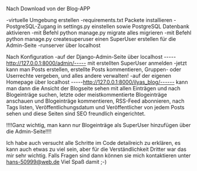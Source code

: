 Nach Download von der Blog-APP

-virtuelle Umgebung erstellen
-requirements.txt Packete installieren
-PostgreSQL-Zugang in settings.py einstellen sowie PostgreSQL Datenbank aktivieren
-mit Befehl python manage.py migrate alles migrieren
-mit Befehl python manage.py createsuperuser einen SuperUser erstellen für die Admin-Seite
-runserver über localhost

Nach Konfiguration
-auf der Django-Admin-Seite über localhost -----http://127.0.0.1:8000/admin/----- mit erstellten SuperUser anmelden
					-jetzt kann man Posts erstellen, erstellte Posts kommentieren, Gruppen- oder Userrechte					vergeben, und alles andere verwalten!
-auf der eigenen Homepage über localhost -----http://127.0.0.1:8000/ilyas_blog/------ kann man dann die Ansicht der Blogseite sehen mit allen Einträgen und nach Blogeinträge suchen, letzte oder meistkommentierte Blogeinträge anschauen und Blogeinträge kommentieren, RSS-Feed abonnieren, nach Tags listen, Veröffentlichungsdatum und Veröffentlicher von jedem Posts sehen und diese Seiten sind SEO freundlich eingerichtet.

!!!!Ganz wichtig, man kann nur Blogeinträge als SuperUser hinzufügen über die Admin-Seite!!!!

Ich habe auch versucht alle Schritte im Code detailreich zu erklären, es kann auch etwas zu viel sein, aber für die Verständlichkeit Dritter war das mir sehr wichtig. Falls Fragen sind dann können sie mich kontaktieren unter hans-50999@web.de
Viel Spaß damit
;-)
